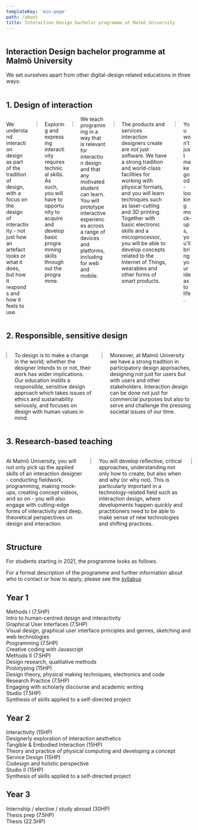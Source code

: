 ```yaml
---
templateKey: 'min-page'
path: /about
title: Interaction Design bachelor programme at Malmö University
---
```


<section class="section">
<div class="container">
  <div class="columns is-centered">
    <div class="column is-8">
      <div class="content">
        <h1 class="title has-text-weight-bold is-bold-light">
          Interaction Design bachelor programme at Malmö University
        </h1>
         <p class="subtitle">
        We set ourselves apart from other digital-design related educations in three ways:
        </p>

</div></div></div></div></section>

<section class="hero">
  <div class="hero-body">
    <div class="container">
      <h1 class="title">
        1. Design of interaction
      </h1>
    </div>
  </div>
</section>

<section class="section">
<div class="container">
<div class="columns is-multiline">
<div class="column is-half content">

We understand interaction design as part of the tradition of design, with a focus on the design of interactivity - not just how an artefact looks or what it does, but how it responds and how it feels to use.

</div>
<div class="column is-half">

![](/images/phys-1.gif)

</div>

<div class="column is-half content">

Exploring and expressing interactivity requires technical skills. As such, you will have to opportunity to acquire and develop basic programming skills throughout the programme.

</div>
<div class="column is-half">

![](/images/dig-1.jpg)

</div>

<div class="column is-half content">
We teach programming in a way that is relevant for interaction design and that any motivated student can learn. You will prototype interactive experiences across a range of devices and platforms, including for web and mobile.

</div>

<div class="column is-half">

![](/images/dig-2.jpg)

</div>

<div class="column is-half content">

The products and services interaction designers create are not just software. We have a strong tradition and world-class facilities for working with physical formats, and you will learn techniques such as laser-cutting and 3D printing. Together with basic electronic skills and a microprocessor, you will be able to develop concepts related to the Internet of Things, wearables and other forms of smart products.

</div>
<div class="column is-half">

![](/images/lab-5.jpg)

</div>
<div style="padding-bottom: 0em" class="column is-size-3 is-8 is-offset-2 content">

You won’t just make good-looking mock-ups, you'll bring your ideas to life.

</div>
</div>

</div></section>
<section class="hero">
  <div class="hero-body">
    <div class="container">
      <h1 class="title">
        2. Responsible, sensitive design
      </h1>
    </div>
  </div>
</section>
<section class="section"><div class="container">

<div class="columns is-multiline">
  <div class="column is-half ">

![](/images/lab-4.jpg)

  </div>
  <div class="column is-half content">

To design is to make a change in the world; whether the designer intends to or not, their work has wider implications. Our education instills a responsible, sensitive design approach which takes issues of ethics and sustainability seriously, and focuses on design with human values in mind.

  </div>
    <div class="column is-half ">

![](/images/lab-2.jpg)

  </div>
  <div class="column is-half content">

Moreover, at Malmö University we have a strong tradition in participatory design approaches, designing not just for users but with users and other stakeholders. Interaction design can be done not just for commercial purposes but also to serve and challenge the pressing societal issues of our time.

  </div>

</div>

</div></section>
<section class="hero">
  <div class="hero-body">
    <div class="container">
      <h1 class="title">
        3. Research-based teaching
      </h1>
    </div>
  </div>
</section>
<section class="section"><div class="container">
<div class="columns is-multiline">
<div class="column is-half content">

At Malmö University, you will not only pick up the applied skills of an interaction designer - conducting fieldwork, programming, making mock-ups, creating concept videos, and so on - you will also engage with cutting-edge forms of interactivity and deep, theoretical perspectives on design and interaction.

</div>
<div class="column is-half ">

![](/images/lab-3.jpg)

</div>
<div class="column is-half content">

You will develop reflective, critical approaches, understanding not only how to create, but also when and why (or why not). This is particularly important in a technology-related field such as interaction design, where developments happen quickly and practitioners need to be able to make sense of new technologies and shifting practices.

</div>
<div class="column is-half ">

![](/images/lab-6.jpg)

</div>
</div></div>
</section>

<section class="section section--gradient">
  <div class="container">
    <div class="content">
      <div class="columns is-centered">
        <div class="column is-8 ">
          <h1>Structure</h1>
          <p>For students starting in 2021, the programme looks as follows.</p>
                  <div class="notification is-size-7 is-link">
          For a formal description of the programme and further
          information about who to contact or how to apply, please see
          the <a href="https://edu.mau.se/en/Program/TGIDE">syllabus</a>
        </div>
        </div>
      </div>
    </div>
  </div>

  <div class="container">
    <h1 class="title">Year 1</h1>
    <div class="tile is-ancestor">
      <div class="tile is-parent is-horizontal">
        <div class="tile is-parent">
          <article class="tile is-child box">
            <span class="courseName">Methods I</span>
            <span class="courseHp">(7.5HP)</span>
            <div class="courseDescr">
              Intro to human-centred design and interactivity
            </div>
          </article>
        </div>
        <div class="tile is-parent">
          <article class="tile is-child box">
            <span class="courseName">
              Graphical User Interfaces
            </span>
            <span class="courseHp">(7.5HP)</span>
            <div class="courseDescr">
              Visual design, graphical user interface principles and
              genres, sketching and web technologies
            </div>
          </article>
        </div>
        <div class="tile is-3 is-parent is-vertical">
          <article class="tile is-child box">
            <span class="courseName">Programming</span>
            <span class="courseHp">(7.5HP)</span>
            <div class="courseDescr">
              Creative coding with Javascript
            </div>
          </article>
          <article class="tile is-child box">
            <span class="courseName">Methods II</span>
            <span class="courseHp">(7.5HP)</span>
            <div class="courseDescr">
              Design research, qualitative methods
            </div>
          </article>
        </div>
        <div class="tile is-parent">
        <article class="tile is-child box">
          <span class="courseName">Prototyping</span>
          <span class="courseHp">(15HP)</span>
          <div class="courseDescr">
            Design theory, physical making techniques, electronics and code
          </div>
        </article>
      </div>
      <div class="tile is-parent">
        <article class="tile is-child box">
          <span class="courseName">Research Practice</span>
          <span class="courseHp">(7.5HP)</span>
          <div class="courseDescr">
            Engaging with scholarly discourse and academic writing
          </div>
        </article>
        </div>
        <div class="tile is-parent">
          <article class="tile is-child box">
            <span class="courseName">Studio</span>
            <span class="courseHp">(7.5HP)</span>
            <div class="courseDescr">
              Synthesis of skills applied to a self-directed project
            </div>
          </article>
        </div>
      </div>
    </div>
  </div>
</section>

<section class="section">
  <div class="container">
    <h1 class="title">Year 2</h1>
    <div class="tile is-ancestor">
      <div class="tile is-parent is-horizontal">
        <div class="tile is-parent ">
          <article class="tile is-child box">
            <span class="courseName">Interactivity</span>
            <span class="courseHp">(15HP)</span>
            <div class="courseDescr">
              Designerly exploration of interaction aesthetics
            </div>
          </article>
        </div>
        <div class="tile is-parent ">
          <article class="tile is-child box">
            <span class="courseName">
              Tangible & Embodied Interaction
            </span>
            <span class="courseHp">(15HP)</span>
            <div class="courseDescr">
              Theory and practice of physical computing and developing a
              concept
            </div>
          </article>
        </div>
        <div class="tile is-parent ">
          <article class="tile is-child box">
            <span class="courseName">Service Design</span>
            <span class="courseHp">(15HP)</span>
            <div class="courseDescr">
              Codesign and holistic perspective
            </div>
          </article>
        </div>
        <div class="tile is-parent ">
          <article class="tile is-child box">
            <span class="courseName">Studio II</span>
            <span class="courseHp">(15HP)</span>
            <div class="courseDescr">
              Synthesis of skills applied to a self-directed project
            </div>
          </article>
        </div>
      </div>
    </div>
  </div>
</section>

<section class="section">
  <div class="container">
    <h1 class="title">Year 3</h1>
    <div class="tile is-ancestor">
      <div class="tile is-parent is-horizontal">
        <div class="tile is-6 is-parent ">
          <article class="tile  is-child box">
            <span class="courseName">
              Internship / elective / study abroad
            </span>
            <span class="courseHp">(30HP)</span>
          </article>
        </div>
        <div class="tile is-2 is-parent ">
          <article class="tile is-child box">
            <span class="courseName">Thesis prep</span>
            <span class="courseHp">(7.5HP)</span>
            <div class="courseDescr" />
          </article>
        </div>
        <div class="tile is-4 is-parent ">
          <article class="tile is-child box">
            <span class="courseName">Thesis</span>
            <span class="courseHp">(22.5HP)</span>
            <div class="courseDescr" />
          </article>
        </div>
      </div>
    </div>
  </section>
